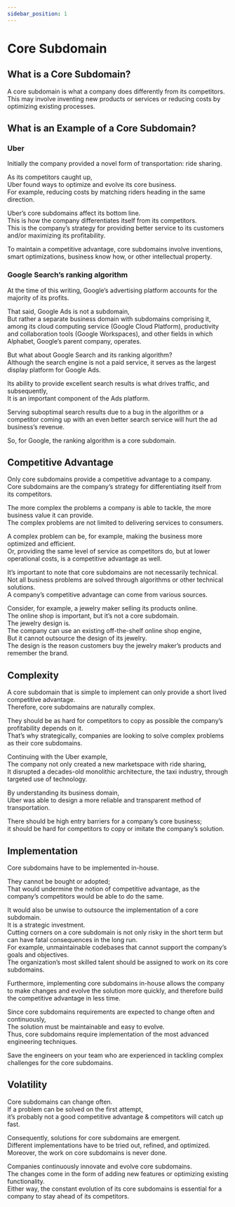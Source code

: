 ```yaml
---
sidebar_position: 1
---
```


# Core Subdomain

## What is a Core Subdomain?

A core subdomain is what a company does differently from its competitors.  
This may involve inventing new products or services or reducing costs by optimizing existing processes.

## What is an Example of a Core Subdomain?

### Uber

Initially the company provided a novel form of transportation: ride sharing.

As its competitors caught up,  
Uber found ways to optimize and evolve its core business.  
For example, reducing costs by matching riders heading in the same direction.

Uber’s core subdomains affect its bottom line.  
This is how the company differentiates itself from its competitors.  
This is the company’s strategy for providing better service to its customers and/or maximizing its profitability.

To maintain a competitive advantage, core subdomains involve inventions, smart optimizations, business know how, or other intellectual property.

### Google Search’s ranking algorithm

At the time of this writing, Google’s advertising platform accounts for the majority of its profits.

That said, Google Ads is not a subdomain,  
But rather a separate business domain with subdomains comprising it, among its cloud computing service (Google Cloud Platform), productivity and collaboration tools (Google Workspaces), and other fields in which Alphabet, Google’s parent company, operates.

But what about Google Search and its ranking algorithm?  
Although the search engine is not a paid service, it serves as the largest display platform for Google Ads.

Its ability to provide excellent search results is what drives traffic, and subsequently,  
It is an important component of the Ads platform.

Serving suboptimal search results due to a bug in the algorithm or a competitor coming up with an even better search service will hurt the ad business’s revenue.

So, for Google, the ranking algorithm is a core subdomain.

## Competitive Advantage

Only core subdomains provide a competitive advantage to a company.  
Core subdomains are the company’s strategy for differentiating itself from its competitors.

The more complex the problems a company is able to tackle, the more business value it can provide.  
The complex problems are not limited to delivering services to consumers.

A complex problem can be, for example, making the business more optimized and efficient.  
Or, providing the same level of service as competitors do, but at lower operational costs, is a competitive advantage as well.

It’s important to note that core subdomains are not necessarily technical.  
Not all business problems are solved through algorithms or other technical solutions.  
A company’s competitive advantage can come from various sources.

Consider, for example, a jewelry maker selling its products online.  
The online shop is important, but it’s not a core subdomain.  
The jewelry design is.  
The company can use an existing off-the-shelf online shop engine,  
But it cannot outsource the design of its jewelry.  
The design is the reason customers buy the jewelry maker’s products and remember the brand.

## Complexity

A core subdomain that is simple to implement can only provide a short lived competitive advantage.  
Therefore, core subdomains are naturally complex.

They should be as hard for competitors to copy as possible the company’s profitability depends on it.  
That’s why strategically, companies are looking to solve complex problems as their core subdomains.

Continuing with the Uber example,  
The company not only created a new marketspace with ride sharing,  
It disrupted a decades-old monolithic architecture, the taxi industry, through targeted use of technology.

By understanding its business domain,  
Uber was able to design a more reliable and transparent method of transportation.

There should be high entry barriers for a company’s core business;  
it should be hard for competitors to copy or imitate the company’s solution.

## Implementation

Core subdomains have to be implemented in-house.

They cannot be bought or adopted;  
That would undermine the notion of competitive advantage, as the company’s competitors would be able to do the same.

It would also be unwise to outsource the implementation of a core subdomain.  
It is a strategic investment.  
Cutting corners on a core subdomain is not only risky in the short term but can have fatal consequences in the long run.  
For example, unmaintainable codebases that cannot support the company’s goals and objectives.  
The organization’s most skilled talent should be assigned to work on its core subdomains.

Furthermore, implementing core subdomains in-house allows the company to make changes and evolve the solution more quickly, and therefore build the competitive advantage in less time.

Since core subdomains requirements are expected to change often and continuously,  
The solution must be maintainable and easy to evolve.  
Thus, core subdomains require implementation of the most advanced engineering techniques.

Save the engineers on your team who are experienced in tackling complex challenges
for the core subdomains.

## Volatility

Core subdomains can change often.  
If a problem can be solved on the first attempt,  
it’s probably not a good competitive advantage & competitors will catch up fast.

Consequently, solutions for core subdomains are emergent.  
Different implementations have to be tried out, refined, and optimized.  
Moreover, the work on core subdomains is never done.

Companies continuously innovate and evolve core subdomains.  
The changes come in the form of adding new features or optimizing existing functionality.  
Either way, the constant evolution of its core subdomains is essential for a company to stay ahead of its competitors.
